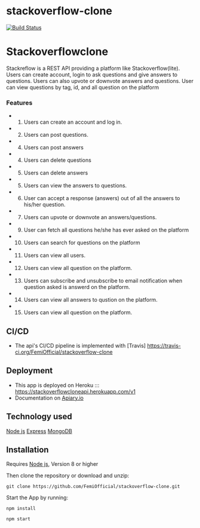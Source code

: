 # stackoverflow-clone
[![Build Status](https://travis-ci.org/FemiOfficial/stackoverflow-clone.svg?branch=develop)](https://travis-ci.org/FemiOfficial/stackoverflow-clone)


# Stackoverflowclone

Stackreflow is a REST API providing a platform like Stackoverflow(lite). 
Users can create account, login to ask questions and give answers to questions.
Users can also upvote or downvote answers and questions. 
User can view questions by tag, id, and all question on the platform

### Features
* 1. Users can create an account and log in.
* 2. Users can post questions.
* 4. Users can post answers
* 4. Users can delete questions
* 5. Users can delete answers
* 5. Users can view the answers to questions.
* 6. User can accept a response (answers) out of all the answers to his/her question.
* 7. Users can upvote or downvote an answers/questions.
* 9. User can fetch all questions he/she has ever asked on the platform
* 10. Users can search for questions on the platform
* 11. Users can view all users.
* 12. Users can view all question on the platform.
* 13. Users can subscribe and unsubscribe to email notification when question asked is answerd on the platform.
* 14. Users can view all answers to qustion on the platform.
* 15. Users can view all question on the platform.


## CI/CD 
* The api's CI/CD pipeline is implemented with [Travis] https://travis-ci.org/FemiOfficial/stackoverflow-clone

## Deployment
* This app is deployed on Heroku ::: https://stackoverflowcloneapi.herokuapp.com/v1
* Documentation on [Apiary.io](https://stackoverflowcloneapi.docs.apiary.io)

## Technology used
[Node js](https://nodejs.org/en/)
[Express](https://expressjs.com/)
[MongoDB](https://www.mongodb.com/)

## Installation
Requires [Node js](https://nodejs.org/en/), Version 8 or higher

Then clone the repository or download and unzip:

`git clone https://github.com/FemiOfficial/stackoverflow-clone.git`

Start the App by running:

`npm install`

`npm start`
